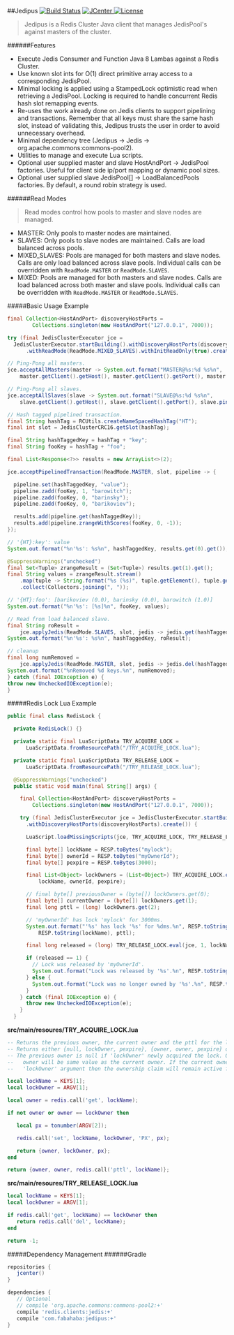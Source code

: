 ##Jedipus [![Build Status](https://travis-ci.org/jamespedwards42/jedipus.svg?branch=master)](https://travis-ci.org/jamespedwards42/jedipus) [![JCenter](https://api.bintray.com/packages/jamespedwards42/libs/jedipus/images/download.svg) ](https://bintray.com/jamespedwards42/libs/jedipus/_latestVersion) [![License](http://img.shields.io/badge/license-Apache--2-blue.svg?style=flat) ](http://www.apache.org/licenses/LICENSE-2.0)

>Jedipus is a Redis Cluster Java client that manages JedisPool's against masters of the cluster.

######Features
* Execute Jedis Consumer and Function Java 8 Lambas against a Redis Cluster.
* Use known slot ints for O(1) direct primitive array access to a corresponding JedisPool.
* Minimal locking is applied using a StampedLock optimistic read when retrieving a JedisPool.  Locking is required to handle concurrent Redis hash slot remapping events.
* Re-uses the work already done on Jedis clients to support pipelining and transactions.  Remember that all keys must share the same hash slot, instead of validating this, Jedipus trusts the user in order to avoid unnecessary overhead.
* Minimal dependency tree (Jedipus -> Jedis -> org.apache.commons:commons-pool2).
* Utilities to manage and execute Lua scripts.
* Optional user supplied master and slave HostAndPort -> JedisPool factories.  Useful for client side ip/port mapping or dynamic pool sizes.
* Optional user supplied slave JedisPool[] -> LoadBalancedPools factories.  By default, a round robin strategy is used.

######Read Modes
>Read modes control how pools to master and slave nodes are managed.

* MASTER: Only pools to master nodes are maintained.  
* SLAVES: Only pools to slave nodes are maintained. Calls are load balanced across pools.
* MIXED_SLAVES: Pools are managed for both masters and slave nodes.  Calls are only load balanced across slave pools.  Individual calls can be overridden with `ReadMode.MASTER` or `ReadMode.SLAVES`.
* MIXED: Pools are managed for both masters and slave nodes.  Calls are load balanced across both master and slave pools. Individual calls can be overridden with `ReadMode.MASTER` or `ReadMode.SLAVES`.

#####Basic Usage Example
```java
final Collection<HostAndPort> discoveryHostPorts =
        Collections.singleton(new HostAndPort("127.0.0.1", 7000));

try (final JedisClusterExecutor jce =
  JedisClusterExecutor.startBuilding().withDiscoveryHostPorts(discoveryHostPorts)
      .withReadMode(ReadMode.MIXED_SLAVES).withInitReadOnly(true).create()) {

// Ping-Pong all masters.
jce.acceptAllMasters(master -> System.out.format("MASTER@%s:%d %s%n",
    master.getClient().getHost(), master.getClient().getPort(), master.ping()));

// Ping-Pong all slaves.
jce.acceptAllSlaves(slave -> System.out.format("SLAVE@%s:%d %s%n",
    slave.getClient().getHost(), slave.getClient().getPort(), slave.ping()));

// Hash tagged pipelined transaction.
final String hashTag = RCUtils.createNameSpacedHashTag("HT");
final int slot = JedisClusterCRC16.getSlot(hashTag);

final String hashTaggedKey = hashTag + "key";
final String fooKey = hashTag + "foo";

final List<Response<?>> results = new ArrayList<>(2);

jce.acceptPipelinedTransaction(ReadMode.MASTER, slot, pipeline -> {

  pipeline.set(hashTaggedKey, "value");
  pipeline.zadd(fooKey, 1, "barowitch");
  pipeline.zadd(fooKey, 0, "barinsky");
  pipeline.zadd(fooKey, 0, "barikoviev");

  results.add(pipeline.get(hashTaggedKey));
  results.add(pipeline.zrangeWithScores(fooKey, 0, -1));
});

// '{HT}:key': value
System.out.format("%n'%s': %s%n", hashTaggedKey, results.get(0).get());

@SuppressWarnings("unchecked")
final Set<Tuple> zrangeResult = (Set<Tuple>) results.get(1).get();
final String values = zrangeResult.stream()
    .map(tuple -> String.format("%s (%s)", tuple.getElement(), tuple.getScore()))
    .collect(Collectors.joining(", "));

// '{HT}:foo': [barikoviev (0.0), barinsky (0.0), barowitch (1.0)]
System.out.format("%n'%s': [%s]%n", fooKey, values);

// Read from load balanced slave.
final String roResult =
    jce.applyJedis(ReadMode.SLAVES, slot, jedis -> jedis.get(hashTaggedKey));
System.out.format("%n'%s': %s%n", hashTaggedKey, roResult);

// cleanup
final long numRemoved =
    jce.applyJedis(ReadMode.MASTER, slot, jedis -> jedis.del(hashTaggedKey, fooKey));
System.out.format("%nRemoved %d keys.%n", numRemoved);
} catch (final IOException e) {
throw new UncheckedIOException(e);
}
```

#####Redis Lock Lua Example

```java
public final class RedisLock {

  private RedisLock() {}

  private static final LuaScriptData TRY_ACQUIRE_LOCK =
      LuaScriptData.fromResourcePath("/TRY_ACQUIRE_LOCK.lua");

  private static final LuaScriptData TRY_RELEASE_LOCK =
      LuaScriptData.fromResourcePath("/TRY_RELEASE_LOCK.lua");

  @SuppressWarnings("unchecked")
  public static void main(final String[] args) {

    final Collection<HostAndPort> discoveryHostPorts =
        Collections.singleton(new HostAndPort("127.0.0.1", 7000));

    try (final JedisClusterExecutor jce = JedisClusterExecutor.startBuilding()
      .withDiscoveryHostPorts(discoveryHostPorts).create()) {

      LuaScript.loadMissingScripts(jce, TRY_ACQUIRE_LOCK, TRY_RELEASE_LOCK);

      final byte[] lockName = RESP.toBytes("mylock");
      final byte[] ownerId = RESP.toBytes("myOwnerId");
      final byte[] pexpire = RESP.toBytes(3000);

      final List<Object> lockOwners = (List<Object>) TRY_ACQUIRE_LOCK.eval(jce, 1,
          lockName, ownerId, pexpire);

      // final byte[] previousOwner = (byte[]) lockOwners.get(0);
      final byte[] currentOwner = (byte[]) lockOwners.get(1);
      final long pttl = (long) lockOwners.get(2);

      // 'myOwnerId' has lock 'mylock' for 3000ms.
      System.out.format("'%s' has lock '%s' for %dms.%n", RESP.toString(currentOwner),
          RESP.toString(lockName), pttl);

      final long released = (long) TRY_RELEASE_LOCK.eval(jce, 1, lockName, ownerId);

      if (released == 1) {
        // Lock was released by 'myOwnerId'.
        System.out.format("Lock was released by '%s'.%n", RESP.toString(ownerId));
      } else {
        System.out.format("Lock was no longer owned by '%s'.%n", RESP.toString(ownerId));
      }
    } catch (final IOException e) {
      throw new UncheckedIOException(e);
    }
  }
```

**src/main/resoures/TRY_ACQUIRE_LOCK.lua**
```lua
-- Returns the previous owner, the current owner and the pttl for the lock.
-- Returns either {null, lockOwner, pexpire}, {owner, owner, pexpire} or {owner, owner, pttl}.
-- The previous owner is null if 'lockOwner' newly acquired the lock. Otherwise, the previous
--   owner will be same value as the current owner. If the current owner is equal to the supplied
--   'lockOwner' argument then the ownership claim will remain active for 'pexpire' milliseconds.

local lockName = KEYS[1];
local lockOwner = ARGV[1];

local owner = redis.call('get', lockName);

if not owner or owner == lockOwner then

   local px = tonumber(ARGV[2]);

   redis.call('set', lockName, lockOwner, 'PX', px);

   return {owner, lockOwner, px};
end

return {owner, owner, redis.call('pttl', lockName)};
```

**src/main/resoures/TRY_RELEASE_LOCK.lua**
```lua
local lockName = KEYS[1];
local lockOwner = ARGV[1];

if redis.call('get', lockName) == lockOwner then
   return redis.call('del', lockName);
end

return -1;
```

#####Dependency Management
######Gradle
```groovy
repositories {
   jcenter()
}

dependencies {
   // Optional
   // compile 'org.apache.commons:commons-pool2:+'
   compile 'redis.clients:jedis:+'
   compile 'com.fabahaba:jedipus:+'
}
```
